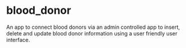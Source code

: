 # blood_donor

An app to connect blood donors via an admin controlled app to insert, delete and update blood donor information using a user friendly user interface.




